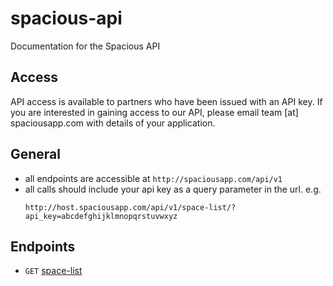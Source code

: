 spacious-api
============

Documentation for the Spacious API

## Access
API access is available to partners who have been issued with an API key. If you are interested in gaining access to our API, please email team [at] spaciousapp.com with details of your application.

## General
*	all endpoints are accessible at `http://spaciousapp.com/api/v1`
*	all calls should include your api key as a query parameter in the url. e.g.
	```
	http://host.spaciousapp.com/api/v1/space-list/?api_key=abcdefghijklmnopqrstuvwxyz
	```

## Endpoints
* `GET` [space-list](./endpoints/space-list.md)
